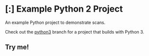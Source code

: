 # [:] Example Python 2 Project

An example Python project to demonstrate scans.

Check out the [python3](https://github.com/srcclr/example-python/tree/python3) branch for a project that builds with Python 3.

## Try me!
